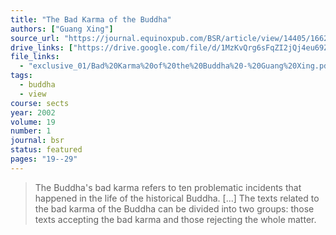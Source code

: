 ```yaml
---
title: "The Bad Karma of the Buddha"
authors: ["Guang Xing"]
source_url: "https://journal.equinoxpub.com/BSR/article/view/14405/16626"
drive_links: ["https://drive.google.com/file/d/1MzKvQrg6sFqZI2jQj4eu69ZFgKL2vLIf/view?usp=drivesdk"]
file_links:
  - "exclusive_01/Bad%20Karma%20of%20the%20Buddha%20-%20Guang%20Xing.pdf"
tags:
  - buddha
  - view
course: sects
year: 2002
volume: 19
number: 1
journal: bsr
status: featured
pages: "19--29"
---
```


> The Buddha's bad karma refers to ten problematic incidents that happened in the life of the historical Buddha. [...] The texts related to the bad karma of the Buddha can be divided into two groups: those texts accepting the bad karma and those rejecting the whole matter.

